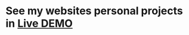 # See my websites personal projects in [Live DEMO](https://rusdiana97.github.io/portfolio.github.io/)

